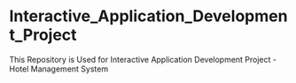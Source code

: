 # Interactive_Application_Development_Project
This Repository is Used for Interactive Application Development Project - Hotel Management System
